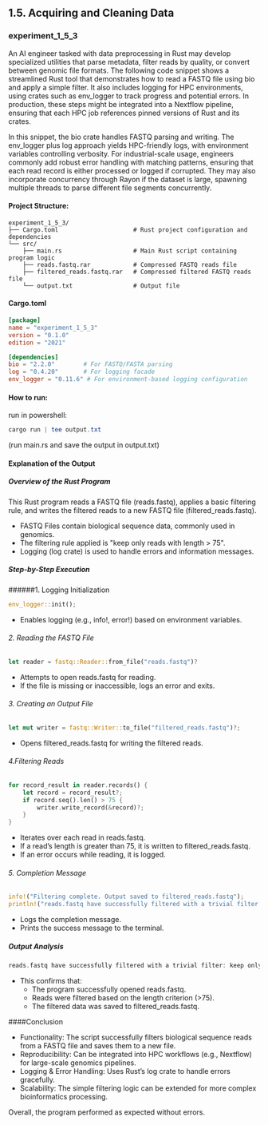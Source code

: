 ## 1.5. Acquiring and Cleaning Data

### experiment_1_5_3

An AI engineer tasked with data preprocessing in Rust may develop specialized utilities that parse metadata, filter reads by quality, or convert between genomic file formats. The following code snippet shows a streamlined Rust tool that demonstrates how to read a FASTQ file using bio and apply a simple filter. It also includes logging for HPC environments, using crates such as env_logger to track progress and potential errors. In production, these steps might be integrated into a Nextflow pipeline, ensuring that each HPC job references pinned versions of Rust and its crates.

In this snippet, the bio crate handles FASTQ parsing and writing. The env_logger plus log approach yields HPC-friendly logs, with environment variables controlling verbosity. For industrial-scale usage, engineers commonly add robust error handling with matching patterns, ensuring that each read record is either processed or logged if corrupted. They may also incorporate concurrency through Rayon if the dataset is large, spawning multiple threads to parse different file segments concurrently.

#### Project Structure:
```plaintext
experiment_1_5_3/
├── Cargo.toml                     # Rust project configuration and dependencies
└── src/
    ├── main.rs                    # Main Rust script containing program logic
    ├── reads.fastq.rar            # Compressed FASTQ reads file
    ├── filtered_reads.fastq.rar   # Compressed filtered FASTQ reads file
    └── output.txt                 # Output file
```

#### Cargo.toml

```toml
[package]
name = "experiment_1_5_3"
version = "0.1.0"
edition = "2021"

[dependencies]
bio = "2.2.0"        # For FASTQ/FASTA parsing
log = "0.4.20"       # For logging facade
env_logger = "0.11.6" # For environment-based logging configuration
```

#### How to run:

run in powershell:

```powershell
cargo run | tee output.txt
```

(run main.rs and save the output in output.txt)
  

#### Explanation of the Output

##### Overview of the Rust Program
This Rust program reads a FASTQ file (reads.fastq), applies a basic filtering rule, and writes the filtered reads to a new FASTQ file (filtered_reads.fastq).

* FASTQ Files contain biological sequence data, commonly used in genomics.
* The filtering rule applied is "keep only reads with length > 75".
* Logging (log crate) is used to handle errors and information messages.

##### Step-by-Step Execution

######1. Logging Initialization

```rust
env_logger::init();
```

* Enables logging (e.g., info!, error!) based on environment variables.

###### 2. Reading the FASTQ File

```rust
let reader = fastq::Reader::from_file("reads.fastq")?
```

* Attempts to open reads.fastq for reading.
* If the file is missing or inaccessible, logs an error and exits.

###### 3. Creating an Output File

```rust
let mut writer = fastq::Writer::to_file("filtered_reads.fastq")?;
```

* Opens filtered_reads.fastq for writing the filtered reads.

###### 4.Filtering Reads

```rust
for record_result in reader.records() {
    let record = record_result?;
    if record.seq().len() > 75 {
        writer.write_record(&record)?;
    }
}
```

* Iterates over each read in reads.fastq.
* If a read’s length is greater than 75, it is written to filtered_reads.fastq.
* If an error occurs while reading, it is logged.

###### 5. Completion Message

```rust
info!("Filtering complete. Output saved to filtered_reads.fastq");
println!("reads.fastq have successfully filtered with a trivial filter: keep only reads with length > 75 and saved to filtered_reads.fastq");
```

* Logs the completion message.
* Prints the success message to the terminal.

##### Output Analysis

```rust
reads.fastq have successfully filtered with a trivial filter: keep only reads with length > 75 and saved to filtered_reads.fastq
```
* This confirms that:
  * The program successfully opened reads.fastq.
  * Reads were filtered based on the length criterion (>75).
  * The filtered data was saved to filtered_reads.fastq.

####Conclusion

* Functionality: The script successfully filters biological sequence reads from a FASTQ file and saves them to a new file.
* Reproducibility: Can be integrated into HPC workflows (e.g., Nextflow) for large-scale genomics pipelines.
* Logging & Error Handling: Uses Rust’s log crate to handle errors gracefully.
* Scalability: The simple filtering logic can be extended for more complex bioinformatics processing. 

Overall, the program performed as expected without errors.

